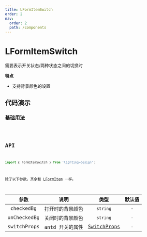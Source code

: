 ```yaml
---
title: LFormItemSwitch
order: 2
nav:
  order: 2
  path: /components
---
```


# LFormItemSwitch

需要表示开关状态/两种状态之间的切换时

**特点**

- 支持背景颜色的设置

## 代码演示

### 基础用法

<code src='./demos/Demo1.tsx'>

## API

```ts
import { FormItemSwitch } from 'lighting-design';
```

除了以下参数，其余和 [LFormItem](/components/form-item#api) 一样。

| 参数 | 说明 | 类型 | 默认值 |
| :-: | :-: | :-: | :-: |
| checkedBg | 打开时的背景颜色 | `string` | `-` |
| unCheckedBg | 关闭时的背景颜色 | `string` | `-` |
| switchProps | antd 开关的属性 | [SwitchProps](https://4x.ant.design/components/switch-cn/#API) | `-` |

